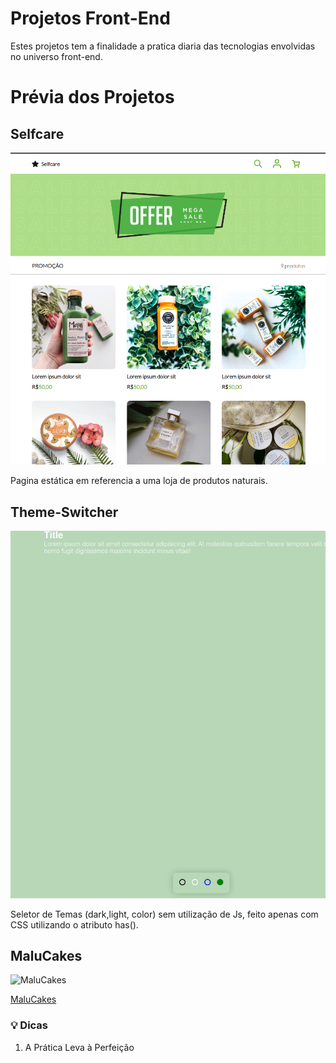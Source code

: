 # Projetos Front-End

Estes projetos tem a finalidade a pratica diaria das tecnologias envolvidas no universo front-end.

# Prévia dos Projetos

## Selfcare

![loja-produtos-naturais](/selfcare/assets/img/selfcare.png)

Pagina estática em referencia a uma loja de produtos naturais.

## Theme-Switcher

![switcher-theme](/theme-switcher/theme-switcher.png)

Seletor de Temas (dark,light, color) sem utilização de Js, feito apenas com CSS utilizando o atributo has().

## MaluCakes

![MaluCakes](/anotacoes-projetos/imgs/malucakes.png)

[MaluCakes](/anotacoes-projetos/maluCakes.md)

### 💡 Dicas

1. A Prática Leva à Perfeição
